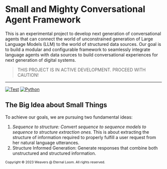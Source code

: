  # Small and Mighty Conversational Agent Framework

This is an experimental project to develop next generation of conversational
agents that can connect the world of unconstrained generation of Large Language
Models (LLM) to the world of structured data sources. Our goal is to build a
modular and configurable framework to seamlessly integrate language agents with 
data sources to build conversational experiences for next generation of digital
systems.

> THIS PROJECT IS IN ACTIVE DEVELOPMENT. PROCEED WITH CAUTION!

---

[![Test](https://github.com/alywonder/smighty/actions/workflows/run-tests.yml/badge.svg)](https://github.com/alywonder/smighty/actions/workflows/run-tests.yml)
[![Python](https://img.shields.io/badge/python-3.10%7C3.11-blue)](https://www.python.org/downloads/release/python-3100/)



## The Big Idea about Small Things

To achieve our goals, we are pursuing two fundamental ideas:
1. _Sequence to structure: Convert sequence to sequence models to sequence to 
structure extraction ones._
This is about extracting the structure of information required to properly
fulfill a user request from her natural language utterances.
2. Structure Informed Generation: Generate responses that combine both
unstructured and structured information.

<span style="font-size:8pt;">Copyright &copy; 2023 Weavers @ Eternal Loom. All rights reserved.</span>
